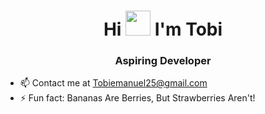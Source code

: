 <div align="center"> 
  <h1>Hi <img src="https://em-content.zobj.net/source/microsoft-teams/363/waving-hand_1f44b.png" width="40px"/>   I'm Tobi</h1>
  <h3>Aspiring Developer</h3>
</div>



- 📫 Contact me at Tobiemanuel25@gmail.com
- ⚡ Fun fact: Bananas Are Berries, But Strawberries Aren't!











